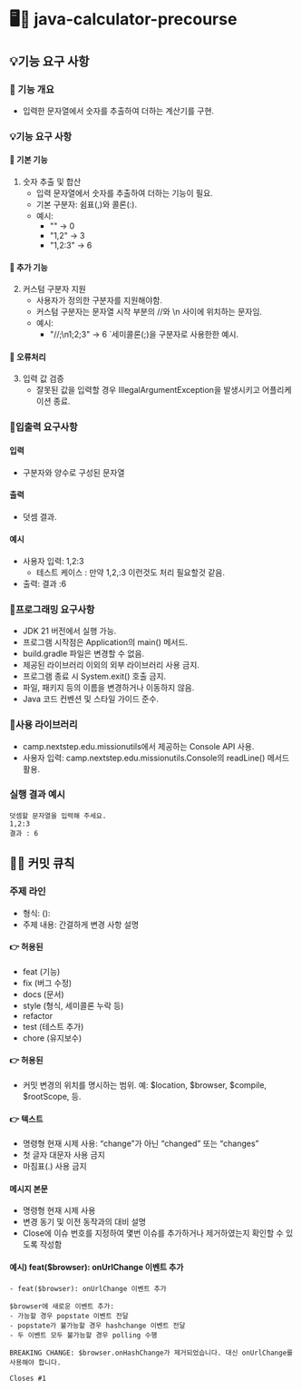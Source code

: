 # 🖥🙈 java-calculator-precourse
## 💡기능 요구 사항

### 🙉 기능 개요
- 입력한 문자열에서 숫자를 추출하여 더하는 계산기를 구현.

### 💡기능 요구 사항
#### 🔖 기본 기능
1.  숫자 추출 및 합산
    - 입력 문자열에서 숫자를 추출하여 더하는 기능이 필요.
    - 기본 구분자: 쉼표(,)와 콜론(:).
    - 예시:
        - "" -> 0
        - "1,2" -> 3
        - "1,2:3" -> 6

#### 🔖 추가 기능
2. 커스텀 구분자 지원
    - 사용자가 정의한 구분자를 지원해야함.
    - 커스텀 구분자는 문자열 시작 부분의 //와 \n 사이에 위치하는 문자임.
    - 예시:
        - "//;\n1;2;3" -> 6 `세미콜론(;)을 구분자로 사용한한 예시.

#### 🔖 오류처리
3. 입력 값 검증
    - 잘못된 값을 입력할 경우 IllegalArgumentException을 발생시키고 어플리케이션 종료.


### 🔖입출력 요구사항 
#### 입력
- 구분자와 양수로 구성된 문자열

#### 출력
- 덧셈 결과.

#### 예시
- 사용자 입력: 1,2:3
    - 테스트 케이스 : 만약 1,2,:3 이런것도 처리 필요할것 같음.
- 출력: 결과 :6

### 🔖프로그래밍 요구사항
- JDK 21 버전에서 실행 가능.
- 프로그램 시작점은 Application의 main() 메서드.
- build.gradle 파일은 변경할 수 없음.
- 제공된 라이브러리 이외의 외부 라이브러리 사용 금지.
- 프로그램 종료 시 System.exit() 호출 금지.
- 파일, 패키지 등의 이름을 변경하거나 이동하지 않음.
- Java 코드 컨벤션 및 스타일 가이드 준수.


### 🔖사용 라이브러리
- camp.nextstep.edu.missionutils에서 제공하는 Console API 사용.
- 사용자 입력: camp.nextstep.edu.missionutils.Console의 readLine() 메서드 활용.

### 실행 결과 예시
```
덧셈할 문자열을 입력해 주세요.
1,2:3
결과 : 6
```



## 👨‍💻 커밋 큐칙
### 주제 라인
- 형식: <type>(<scope>): <subject>
- 주제 내용: 간결하게 변경 사항 설명


#### 👉 허용된 <type>
- feat (기능)
- fix (버그 수정)
- docs (문서)
- style (형식, 세미콜론 누락 등)
- refactor
- test (테스트 추가)
- chore (유지보수)


#### 👉 허용된 <scope>
- 커밋 변경의 위치를 명시하는 범위. 예: $location, $browser, $compile, $rootScope, 등.


#### 👉 <subject> 텍스트
- 명령형 현재 시제 사용: “change”가 아닌 “changed” 또는 “changes”
- 첫 글자 대문자 사용 금지
- 마침표(.) 사용 금지


#### 메시지 본문
- 명령형 현재 시제 사용
- 변경 동기 및 이전 동작과의 대비 설명
- Close에 이슈 번호를 지정하여 몇번 이슈를 추가하거나 제거하였는지 확인할 수 있도록 작성함 



#### 예시) feat($browser): onUrlChange 이벤트 추가
```
- feat($browser): onUrlChange 이벤트 추가

$browser에 새로운 이벤트 추가:
- 가능할 경우 popstate 이벤트 전달
- popstate가 불가능할 경우 hashchange 이벤트 전달
- 두 이벤트 모두 불가능할 경우 polling 수행

BREAKING CHANGE: $browser.onHashChange가 제거되었습니다. 대신 onUrlChange를 사용해야 합니다.

Closes #1
```